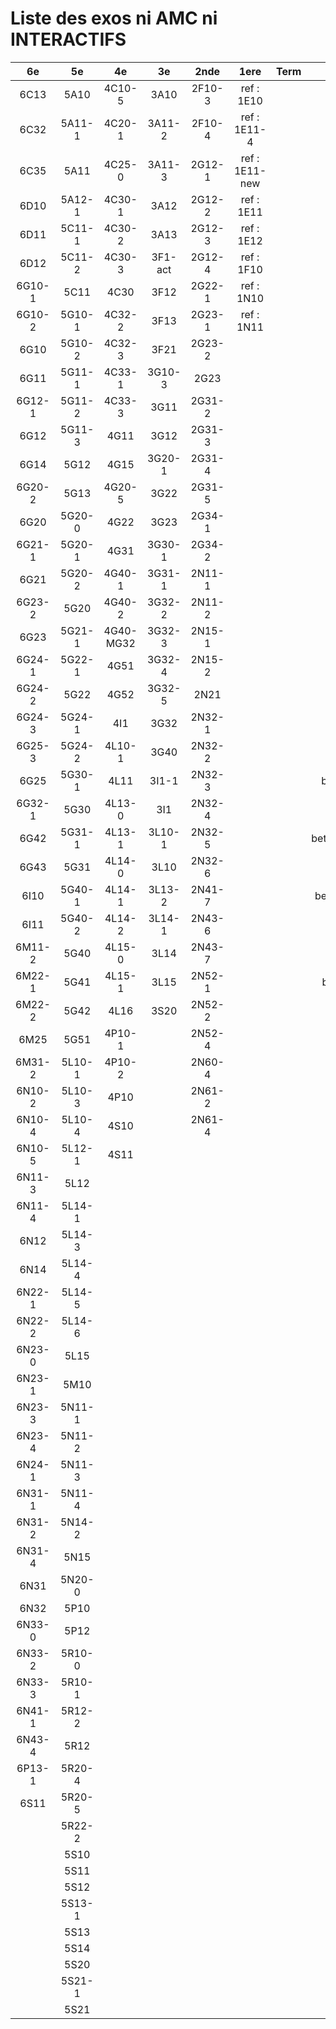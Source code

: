 # Liste des exos ni AMC ni INTERACTIFS

|6e|5e|4e|3e|2nde|1ere|Term|Reste|
|:-:|:-:|:-:|:-:|:-:|:-:|:-:|:-:|
|6C13|5A10|4C10-5|3A10|2F10-3|ref : 1E10||beta2F31|
|6C32|5A11-1|4C20-1|3A11-2|2F10-4|ref : 1E11-4||beta2N60-X1|
|6C35|5A11|4C25-0|3A11-3|2G12-1|ref : 1E11-new||beta2N60-X2|
|6D10|5A12-1|4C30-1|3A12|2G12-2|ref : 1E11||beta3F23|
|6D11|5C11-1|4C30-2|3A13|2G12-3|ref : 1E12||beta3G15|
|6D12|5C11-2|4C30-3|3F1-act|2G12-4|ref : 1F10||beta3G41|
|6G10-1|5C11|4C30|3F12|2G22-1|ref : 1N10||beta3s21|
|6G10-2|5G10-1|4C32-2|3F13|2G23-1|ref : 1N11||beta4C31|
|6G10|5G10-2|4C32-3|3F21|2G23-2|||beta4G20-3|
|6G11|5G11-1|4C33-1|3G10-3|2G23|||beta4G20-4|
|6G12-1|5G11-2|4C33-3|3G11|2G31-2|||beta6C33-1|
|6G12|5G11-3|4G11|3G12|2G31-3|||beta6test2|
|6G14|5G12|4G15|3G20-1|2G31-4|||beta6test2021|
|6G20-2|5G13|4G20-5|3G22|2G31-5|||betaAsymptotesObliques|
|6G20|5G20-0|4G22|3G23|2G34-1|||betaComplexes|
|6G21-1|5G20-1|4G31|3G30-1|2G34-2|||betaDivisionsDePolynomes|
|6G21|5G20-2|4G40-1|3G31-1|2N11-1|||betaEq1erDegreDansC|
|6G23-2|5G20|4G40-2|3G32-2|2N11-2|||betaEq2eDegAvecParam|
|6G23|5G21-1|4G40-MG32|3G32-3|2N15-1|||betaEqCarreDansC|
|6G24-1|5G22-1|4G51|3G32-4|2N15-2|||betaEquationsLog|
|6G24-2|5G22|4G52|3G32-5|2N21|||betaEqValAbs|
|6G24-3|5G24-1|4I1|3G32|2N32-1|||betaExo3d|
|6G25-3|5G24-2|4L10-1|3G40|2N32-2|||betaExoSimpleMatthieu|
|6G25|5G30-1|4L11|3I1-1|2N32-3|||betaModele10_simple_question-reponse|
|6G32-1|5G30|4L13-0|3I1|2N32-4|||betaModele11_parametrable|
|6G42|5G31-1|4L13-1|3L10-1|2N32-5|||betaModele20_plusieurs_types_de_questions|
|6G43|5G31|4L14-0|3L10|2N32-6|||betaModele21_parametrables|
|6I10|5G40-1|4L14-1|3L13-2|2N41-7|||betaModele30_constructions_géométriques|
|6I11|5G40-2|4L14-2|3L14-1|2N43-6|||betaModele31_parametrables|
|6M11-2|5G40|4L15-0|3L14|2N43-7|||betaModele40_tableau_proportionnalite|
|6M22-1|5G41|4L15-1|3L15|2N52-1|||betaModele41_tableau_signes_variations|
|6M22-2|5G42|4L16|3S20|2N52-2|||betaProbaAouB|
|6M25|5G51|4P10-1||2N52-4|||betaProbabilites|
|6M31-2|5L10-1|4P10-2||2N60-4|||betaPuissances|
|6N10-2|5L10-3|4P10||2N61-2|||betarotation3d|
|6N10-4|5L10-4|4S10||2N61-4|||betaSpline|
|6N10-5|5L12-1|4S11|||||betaSys2x2CombLin|
|6N11-3|5L12||||||betaTracerParabole|
|6N11-4|5L14-1||||||betatrinome|
|6N12|5L14-3||||||moule_a_exo_mathalea|
|6N14|5L14-4||||||moule_a_exo_mathalea2d|
|6N22-1|5L14-5||||||c3C10-2|
|6N22-2|5L14-6||||||c3N10|
|6N23-0|5L15||||||c3N23|
|6N23-1|5M10||||||CM020|
|6N23-3|5N11-1||||||CM021|
|6N23-4|5N11-2||||||PEA11-1|
|6N24-1|5N11-3||||||PEA11|
|6N31-1|5N11-4||||||P003|
|6N31-2|5N14-2||||||P004|
|6N31-4|5N15||||||P005|
|6N31|5N20-0||||||P006|
|6N32|5P10||||||P007|
|6N33-0|5P12||||||P008|
|6N33-2|5R10-0||||||P009|
|6N33-3|5R10-1||||||P010|
|6N41-1|5R12-2||||||P011|
|6N43-4|5R12||||||P012|
|6P13-1|5R20-4||||||P013|
|6S11|5R20-5||||||P014|
||5R22-2|||||||
||5S10|||||||
||5S11|||||||
||5S12|||||||
||5S13-1|||||||
||5S13|||||||
||5S14|||||||
||5S20|||||||
||5S21-1|||||||
||5S21|||||||
